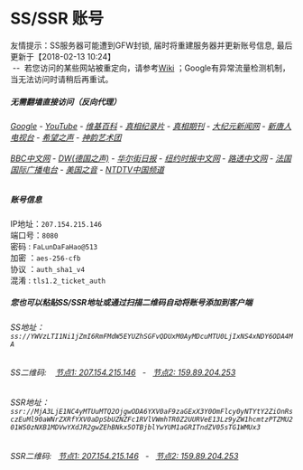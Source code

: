 # SS/SSR 账号 

友情提示：SS服务器可能遭到GFW封锁, 届时将重建服务器并更新账号信息, 最后更新于【2018-02-13 10:24】
<br/>&nbsp;--&nbsp; 若您访问的某些网站被重定向，请参考[Wiki](https://github.com/gfw-breaker/ssr-accounts/wiki) ；Google有异常流量检测机制，当无法访问时请稍后再重试。

#####  无需翻墙直接访问（反向代理）
######  [Google](http://207.246.125.137:8888/search?q=425事件) - [YouTube](http://207.246.125.137:8700/results?search_query=425事件) - [维基百科](http://207.246.125.137:8100/wiki/喬高-麥塔斯調查報告) - [真相纪录片](http://207.246.125.137/videos) - [真相期刊](http://207.246.125.137:8300/display.aspx?category_id=3&zhuanti_id=2) - [大纪元新闻网](http://207.246.125.137) - [新唐人电视台](http://207.246.125.137:8088) - [希望之声](http://207.246.125.137:8200) - [神韵艺术团](http://207.246.125.137:8000/xtr/gb/prog673.html)<br/> <br/> [BBC中文网](http://207.246.125.137:9100/zhongwen) - [DW(德国之声)](http://207.246.125.137:9200/zh/在线报导/s-9058?&zhongwen=simp) - [华尔街日报](http://207.246.125.137:9300) - [纽约时报中文网](http://207.246.125.137:9400) - [路透中文网](http://207.246.125.137:9500/) - [法国国际广播电台](http://207.246.125.137:9600/) - [美国之音](http://207.246.125.137:9700/) - [NTDTV中国频道](http://207.246.125.137/videos/tv.html)


##### 账号信息
IP地址：`207.154.215.146`  
端口号：`8080`  
密码  : `FaLunDaFaHao@513`  
加密  ：`aes-256-cfb`  
协议  ：`auth_sha1_v4`  
混淆  : `tls1.2_ticket_auth`  

##### 您也可以粘贴SS/SSR地址或通过扫描二维码自动将账号添加到客户端

######  SS地址： `ss://YWVzLTI1Ni1jZmI6RmFMdW5EYUZhSGFvQDUxM0AyMDcuMTU0LjIxNS4xNDY6ODA4MA`   
######  SS二维码: &nbsp;&nbsp; <a href="http://207.154.215.146/info/ss.html" target="_blank">节点1: 207.154.215.146</a> &nbsp;&nbsp;-&nbsp;&nbsp; <a href="http://159.89.204.253/info/ss.html" target="_blank">节点2: 159.89.204.253</a>

######  SSR地址： `ssr://MjA3LjE1NC4yMTUuMTQ2OjgwODA6YXV0aF9zaGExX3Y0OmFlcy0yNTYtY2ZiOnRsczEuMl90aWNrZXRfYXV0aDpSbUZNZFc1RVlVWmhTR0Z2UURVeE13Lz9yZW1hcmtzPTZMU201WS0zNXB1MDVwYXdJR2gwZEhBNkx5OTBjblYwYUM1aGRITndZV05sTG1WMUx3`     
######  SSR二维码: &nbsp;&nbsp;<a href="http://207.154.215.146/info/ssr.html" target="_blank">节点1: 207.154.215.146</a> &nbsp;&nbsp;-&nbsp;&nbsp; <a href="http://159.89.204.253/info/ssr.html" target="_blank">节点2: 159.89.204.253</a>


